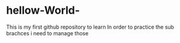 # hellow-World-
This is my first github repository to learn
In order to practice the sub brachces i need to manage those 
